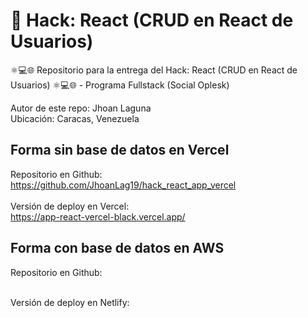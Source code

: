 # 🚀 Hack: React (CRUD en React de Usuarios)

⚛💻🌐 Repositorio para la entrega del Hack: React (CRUD en React de Usuarios) ⚛💻🌐 - Programa Fullstack (Social Oplesk)

Autor de este repo: Jhoan Laguna
<br>
Ubicación: Caracas, Venezuela

## Forma sin base de datos en Vercel
Repositorio en Github:
<br>
https://github.com/JhoanLag19/hack_react_app_vercel
<br>
<br>
Versión de deploy en Vercel:
<br>
https://app-react-vercel-black.vercel.app/

## Forma con base de datos en AWS
Repositorio en Github:
<br>

<br>
Versión de deploy en Netlify:
<br>
